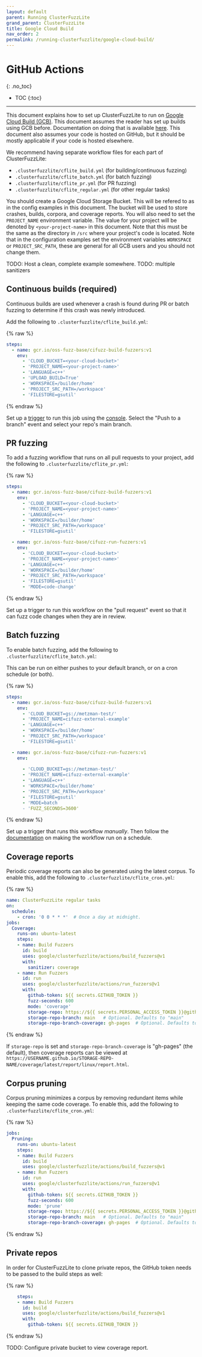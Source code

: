 ```yaml
---
layout: default
parent: Running ClusterFuzzLite
grand_parent: ClusterFuzzLite
title: Google Cloud Build
nav_order: 2
permalink: /running-clusterfuzzlite/google-cloud-build/
---
```

# GitHub Actions
{: .no_toc}

- TOC
{:toc}
---

This document explains how to set up ClusterFuzzLite to run on [Google Cloud Build (GCB)](https://cloud.google.com/build).
This document assumes the reader has set up builds using GCB before. 
Documentation on doing that is available [here](https://cloud.google.com/build/docs/quickstart-build).
This document also assumes your code is hosted on GitHub, but it should be
mostly applicable if your code is hosted elsewhere.

We recommend having separate workflow files for each part of ClusterFuzzLite:

- `.clusterfuzzlite/cflite_build.yml` (for building/continuous fuzzing)
- `.clusterfuzzlite/cflite_batch.yml` (for batch fuzzing)
- `.clusterfuzzlite/cflite_pr.yml` (for PR fuzzing)
- `.clusterfuzzlite/cflite_regular.yml` (for other regular tasks)

You should create a Google Cloud Storage Bucket. This will be refered to as
<your-cloud-bucket> in the config examples in this document. The bucket
will be used to store crashes, builds, corpora, and coverage reports.
You will also need to  set the `PROJECT_NAME` environment variable.
The value for your project will be denoted by `<your-project-name>` in this
document. Note that this must be the same as the directory in `/src` where
your project's code is located.
Note that in the configuration examples set the environment variables
`WORKSPACE` or `PROJECT_SRC_PATH`, these are general for all GCB users and you
should not change them.

TODO: Host a clean, complete example somewhere.  TODO: multiple sanitizers

## Continuous builds (required)

Continuous builds are used whenever a crash is found during PR or batch fuzzing
to determine if this crash was newly introduced.

Add the following to `.clusterfuzzlite/cflite_build.yml`:

{% raw %}
```yaml
steps:
  - name: gcr.io/oss-fuzz-base/cifuzz-build-fuzzers:v1
    env:
      - 'CLOUD_BUCKET=<your-cloud-bucket>'
      - 'PROJECT_NAME=<your-project-name>'
      - 'LANGUAGE=c++'
      - 'UPLOAD_BUILD=True'
      - 'WORKSPACE=/builder/home'
      - 'PROJECT_SRC_PATH=/workspace'
      - 'FILESTORE=gsutil'
```
{% endraw %}

Set up a [trigger](https://cloud.google.com/build/docs/automating-builds/create-manage-triggers)
to run this job using the [console](https://console.cloud.google.com/cloud-build/triggers/add).
Select the "Push to a branch" event and select your repo's main branch.


## PR fuzzing

To add a fuzzing workflow that runs on all pull requests to your project, add
the following to `.clusterfuzzlite/cflite_pr.yml`:

{% raw %}
```yaml
steps:
  - name: gcr.io/oss-fuzz-base/cifuzz-build-fuzzers:v1
    env:
      - 'CLOUD_BUCKET=<your-cloud-bucket>'
      - 'PROJECT_NAME=<your-project-name>'
      - 'LANGUAGE=c++'
      - 'WORKSPACE=/builder/home'
      - 'PROJECT_SRC_PATH=/workspace'
      - 'FILESTORE=gsutil'

  - name: gcr.io/oss-fuzz-base/cifuzz-run-fuzzers:v1
    env:
      - 'CLOUD_BUCKET=<your-cloud-bucket>'
      - 'PROJECT_NAME=<your-project-name>'
      - 'LANGUAGE=c++'
      - 'WORKSPACE=/builder/home'
      - 'PROJECT_SRC_PATH=/workspace'
      - 'FILESTORE=gsutil'
      - 'MODE=code-change'
```
{% endraw %}

Set up a trigger to run this workflow on the "pull request" event so that it can fuzz
code changes when they are in review.

## Batch fuzzing

To enable batch fuzzing, add the following to
`.clusterfuzzlite/cflite_batch.yml`:

This can be run on either pushes to your default branch, or on a cron schedule (or both).

{% raw %}
```yaml
steps:
  - name: gcr.io/oss-fuzz-base/cifuzz-build-fuzzers:v1
    env:
      - 'CLOUD_BUCKET=gs://metzman-test/'
      - 'PROJECT_NAME=cifuzz-external-example'
      - 'LANGUAGE=c++'
      - 'WORKSPACE=/builder/home'
      - 'PROJECT_SRC_PATH=/workspace'
      - 'FILESTORE=gsutil'

  - name: gcr.io/oss-fuzz-base/cifuzz-run-fuzzers:v1
    env:
    
      - 'CLOUD_BUCKET=gs://metzman-test/'
      - 'PROJECT_NAME=cifuzz-external-example'
      - 'LANGUAGE=c++'
      - 'WORKSPACE=/builder/home'
      - 'PROJECT_SRC_PATH=/workspace'
      - 'FILESTORE=gsutil'
      - 'MODE=batch
      - 'FUZZ_SECONDS=3600'
```

{% endraw %}

Set up a trigger that runs this workflow *manually*.
Then follow the [documentation](https://cloud.google.com/build/docs/automating-builds/create-scheduled-triggers) on making the workflow run on a schedule.

## Coverage reports

Periodic coverage reports can also be generated using the latest corpus. To
enable this, add the following to `.clusterfuzzlite/cflite_cron.yml`:

{% raw %}
```yaml
name: ClusterFuzzLite regular tasks
on:
  schedule:
    - cron: '0 0 * * *'  # Once a day at midnight.
jobs:
  Coverage:
    runs-on: ubuntu-latest
    steps:
    - name: Build Fuzzers
      id: build
      uses: google/clusterfuzzlite/actions/build_fuzzers@v1
      with:
        sanitizer: coverage
    - name: Run Fuzzers
      id: run
      uses: google/clusterfuzzlite/actions/run_fuzzers@v1
      with:
        github-token: ${{ secrets.GITHUB_TOKEN }}
        fuzz-seconds: 600
        mode: 'coverage'
        storage-repo: https://${{ secrets.PERSONAL_ACCESS_TOKEN }}@github.com/OWNER/STORAGE-REPO-NAME.git
        storage-repo-branch: main   # Optional. Defaults to "main"
        storage-repo-branch-coverage: gh-pages  # Optional. Defaults to "gh-pages".
```
{% endraw %}

If `storage-repo` is set and `storage-repo-branch-coverage` is "gh-pages" (the
default), then coverage reports can be viewed at
`https://USERNAME.github.io/STORAGE-REPO-NAME/coverage/latest/report/linux/report.html`.

## Corpus pruning

Corpus pruning minimizes a corpus by removing redundant items while keeping the
same code coverage. To enable this, add the following to `.clusterfuzzlite/cflite_cron.yml`:

{% raw %}
```yaml
jobs:
  Pruning:
    runs-on: ubuntu-latest
    steps:
    - name: Build Fuzzers
      id: build
      uses: google/clusterfuzzlite/actions/build_fuzzers@v1
    - name: Run Fuzzers
      id: run
      uses: google/clusterfuzzlite/actions/run_fuzzers@v1
      with:
        github-token: ${{ secrets.GITHUB_TOKEN }}
        fuzz-seconds: 600
        mode: 'prune'
        storage-repo: https://${{ secrets.PERSONAL_ACCESS_TOKEN }}@github.com/OWNER/STORAGE-REPO-NAME.git
        storage-repo-branch: main   # Optional. Defaults to "main"
        storage-repo-branch-coverage: gh-pages  # Optional. Defaults to "gh-pages".
```
{% endraw %}

## Private repos

In order for ClusterFuzzLite to clone private repos, the GitHub token needs to be passed to the build steps as well:

{% raw %}
```yaml
    steps:
    - name: Build Fuzzers
      id: build
      uses: google/clusterfuzzlite/actions/build_fuzzers@v1
      with:
        github-token: ${{ secrets.GITHUB_TOKEN }}
```
{% endraw %}

TODO: Configure private bucket to view coverage report.
